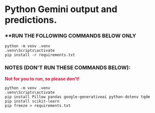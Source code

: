 # Python Gemini output and predictions.
### **RUN THE FOLLOWING COMMANDS BELOW ONLY
```
python -m venv .venv
.venv\Scripts\activate
pip install -r requirements.txt
```


### NOTES (DON'T RUN THESE COMMANDS BELOW):
<span style="color: crimson; font-weight: bold"> Not for you to run, so please don't! </span>
```
python -m venv .venv
.venv\Scripts\activate
pip install Pillow pandas google-generativeai python-dotenv tqdm
pip install scikit-learn
pip freeze > requirements.txt
```